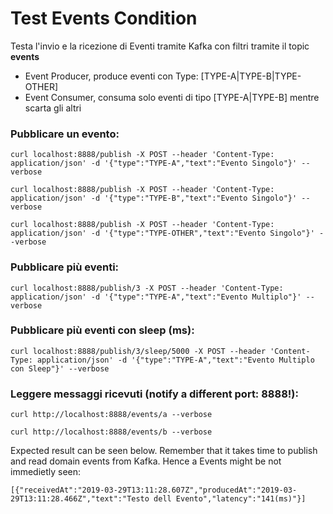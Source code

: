 # Test Events Condition

Testa l'invio e la ricezione di Eventi tramite Kafka con filtri tramite il topic **events**

-   Event Producer, produce eventi con Type: [TYPE-A|TYPE-B|TYPE-OTHER]
-   Event Consumer, consuma solo eventi di tipo [TYPE-A|TYPE-B] mentre scarta gli altri

### Pubblicare un evento:

```
curl localhost:8888/publish -X POST --header 'Content-Type: application/json' -d '{"type":"TYPE-A","text":"Evento Singolo"}' --verbose
```

```
curl localhost:8888/publish -X POST --header 'Content-Type: application/json' -d '{"type":"TYPE-B","text":"Evento Singolo"}' --verbose
```

```
curl localhost:8888/publish -X POST --header 'Content-Type: application/json' -d '{"type":"TYPE-OTHER","text":"Evento Singolo"}' --verbose
```

### Pubblicare più eventi:

```
curl localhost:8888/publish/3 -X POST --header 'Content-Type: application/json' -d '{"type":"TYPE-A","text":"Evento Multiplo"}' --verbose
```

### Pubblicare più eventi con sleep (ms):

```
curl localhost:8888/publish/3/sleep/5000 -X POST --header 'Content-Type: application/json' -d '{"type":"TYPE-A","text":"Evento Multiplo con Sleep"}' --verbose
```

### Leggere messaggi ricevuti (notify a different port: **8888**!):

```
curl http://localhost:8888/events/a --verbose
```

```
curl http://localhost:8888/events/b --verbose
```

Expected result can be seen below. Remember that it takes time to publish and read domain events from Kafka. Hence a Events might be not immedietly seen:

```
[{"receivedAt":"2019-03-29T13:11:28.607Z","producedAt":"2019-03-29T13:11:28.466Z","text":"Testo dell Evento","latency":"141(ms)"}]
```
